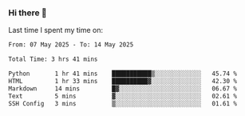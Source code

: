 ### Hi there 👋

<!--
**Grav1tum/Grav1tum** is a ✨ _special_ ✨ repository because its `README.md` (this file) appears on your GitHub profile.

Here are some ideas to get you started:

- 🔭 I’m currently working on ...
- 🌱 I’m currently learning ...
- 👯 I’m looking to collaborate on ...
- 🤔 I’m looking for help with ...
- 💬 Ask me about ...
- 📫 How to reach me: ...
- 😄 Pronouns: ...
- ⚡ Fun fact: ...
-->
Last time I spent my time on:
<!--START_SECTION:waka-->

```txt
From: 07 May 2025 - To: 14 May 2025

Total Time: 3 hrs 41 mins

Python       1 hr 41 mins    ███████████▒░░░░░░░░░░░░░   45.74 %
HTML         1 hr 33 mins    ██████████▓░░░░░░░░░░░░░░   42.30 %
Markdown     14 mins         █▓░░░░░░░░░░░░░░░░░░░░░░░   06.67 %
Text         5 mins          ▓░░░░░░░░░░░░░░░░░░░░░░░░   02.61 %
SSH Config   3 mins          ▒░░░░░░░░░░░░░░░░░░░░░░░░   01.61 %
```

<!--END_SECTION:waka-->
